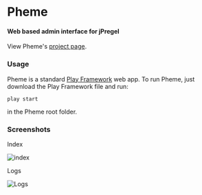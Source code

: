 # Pheme
#### Web based admin interface for jPregel

View Pheme's [project page](http://ninj0x.github.com/Pheme/).

### Usage
Pheme is a standard [Play Framework](http://www.playframework.org) web app. To run Pheme, just download the Play Framework file and run:

	play start

in the Pheme root folder.

### Screenshots
Index

![index](https://github.com/ninj0x/Pheme/blob/master/pheme_index.PNG?raw=true)

Logs

![Logs](https://github.com/ninj0x/Pheme/blob/master/pheme_logs.PNG?raw=true)
